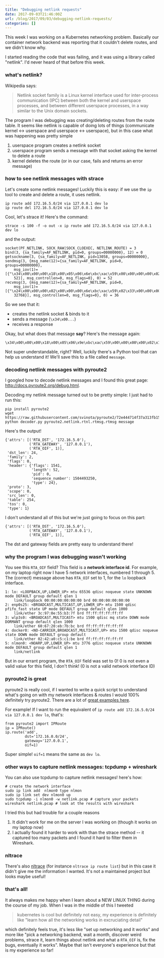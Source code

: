 ```yaml
---
title: "Debugging netlink requests"
date: 2017-09-03T21:46:00Z
url: /blog/2017/09/03/debugging-netlink-requests/
categories: []
---
```


This week I was working on a Kubernetes networking problem. Basically
our container network backend was reporting that it couldn't delete
routes, and we didn't know why.

I started reading the code that was failing, and it was using a library
called "netlink". I'd never heard of that before this week.

### what's netlink?

Wikipedia says:

> Netlink socket family is a Linux kernel interface used for
> inter-process communication (IPC) between both the kernel and
> userspace processes, and between different userspace processes, in a
> way similar to the Unix domain sockets.

The program I was debugging was creating/deleting routes from the route table.
It seems like netlink is capable of doing lots of things (communicate kernel
<-> userspace and userspace <-> userspace), but in this case what was happening
was pretty simple

1. userspace program creates a netlink socket
2. userspace program sends a message with that socket asking the kernel
   to delete a route
3. kernel deletes the route (or in our case, fails and returns an error message)

### how to see netlink messages with strace

Let's create some netlink messages! Luckily this is easy: if we use the
`ip` tool to create and delete a route, it uses netlink.

```
ip route add 172.16.5.0/24 via 127.0.0.1 dev lo
ip route del 172.16.5.0/24 via 127.0.0.1 dev lo
```

Cool, let's strace it! Here's the command:

```
strace -s 100 -f -o out -x ip route add 172.16.5.0/24 via 127.0.0.1 dev lo
```

and the output:

```
socket(PF_NETLINK, SOCK_RAW|SOCK_CLOEXEC, NETLINK_ROUTE) = 3
bind(3, {sa_family=AF_NETLINK, pid=0, groups=00000000}, 12) = 0
getsockname(3, {sa_family=AF_NETLINK, pid=13058, groups=00000000},
sendmsg(3, {msg_name(12)={sa_family=AF_NETLINK, pid=0, groups=00000000},
    msg_iov(1)=[{"\x34\x00\x00\x00\x18\x00\x05\x06\x6e\xbc\xac\x59\x00\x00\x00\x00\x02\x18\x00\x00\xfe\x03\x00\x01\x00\x00\x00\x00\x08\x00\x01\x00\xac\x10\x05\x00\x08\x00\x05\x00\x7f\x00\x00\x01\x08\x00\x04\x00\x01\x00\x00\x00",
    52}], msg_controllen=0, msg_flags=0}, 0) = 52
recvmsg(3, {msg_name(12)={sa_family=AF_NETLINK, pid=0,
    msg_iov(1)=[{"\x24\x00\x00\x00\x02\x00\x00\x00\x6e\xbc\xac\x59\x02\x33\x00\x00\x00\x00\x00\x00\x34\x00\x00\x00\x18\x00\x05\x06\x6e\xbc\xac\x59\x00\x00\x00\x00",
    32768}], msg_controllen=0, msg_flags=0}, 0) = 36

```

So we see that it:

* creates the netlink socket & binds to it
* sends a message (`\x34\x00...`)
* receives a response

Okay, but what does that message **say**? Here's the message again:

```
\x34\x00\x00\x00\x18\x00\x05\x06\x9e\xbc\xac\x59\x00\x00\x00\x00\x02\x18\x00\x00\xfe\x03\x00\x01\x00\x00\x00\x00\x08\x00\x01\x00\xac\x10\x05\x00\x08\x00\x05\x00\x7f\x00\x00\x01\x08\x00\x04\x00\x01\x00\x00\x00
```

Not super understandable, right? Well, luckily there's a Python tool
that can help us understand it! We'll save this to a file called
`message`.


### decoding netlink messages with pyroute2

I googled how to decode netlink messages and I found this great page:
http://docs.pyroute2.org/debug.html.

Decoding my netlink message turned out to be pretty simple: I just had
to run this:

```
pip install pyroute2
wget https://raw.githubusercontent.com/svinota/pyroute2/72e444714f37a313fb15bdb22734e517feefa9e9/tests/decoder/decoder.py
python decoder.py pyroute2.netlink.rtnl.rtmsg.rtmsg message
```

Here's the output!

```
{'attrs': [('RTA_DST', '172.16.5.0'),
           ('RTA_GATEWAY', '127.0.0.1'),
           ('RTA_OIF', 1)],
 'dst_len': 24,
 'family': 2,
 'flags': 0,
 'header': {'flags': 1541,
            'length': 52,
            'pid': 0,
            'sequence_number': 1504493250,
            'type': 24},
 'proto': 3,
 'scope': 0,
 'src_len': 0,
 'table': 254,
 'tos': 0,
 'type': 1}
```

I don't understand all of this but we're just going to focus on this part:

```
{'attrs': [('RTA_DST', '172.16.5.0'),
           ('RTA_GATEWAY', '127.0.0.1'),
           ('RTA_OIF', 1)],
```

The dst and gateway fields are pretty easy to understand there!

### why the program I was debugging wasn't working

You see this `RTA_OIF` field? This field is a **network interface id**. For
example, on my laptop right now I have 5 network interfaces, numbered 1 through
5. The (correct) message above has `RTA_OIF` set to 1, for the `lo` loopback interface.

```
1: lo: <LOOPBACK,UP,LOWER_UP> mtu 65536 qdisc noqueue state UNKNOWN mode DEFAULT group default qlen 1
    link/loopback 00:00:00:00:00:00 brd 00:00:00:00:00:00
2: enp0s25: <BROADCAST,MULTICAST,UP,LOWER_UP> mtu 1500 qdisc pfifo_fast state UP mode DEFAULT group default qlen 1000
    link/ether 3c:97:0e:55:b3:7f brd ff:ff:ff:ff:ff:ff
3: wlp3s0: <BROADCAST,MULTICAST> mtu 1500 qdisc mq state DOWN mode DORMANT group default qlen 1000
    link/ether 60:67:20:eb:7b:bc brd ff:ff:ff:ff:ff:ff
4: docker0: <NO-CARRIER,BROADCAST,MULTICAST,UP> mtu 1500 qdisc noqueue state DOWN mode DEFAULT group default 
    link/ether 02:42:a0:c5:c1:be brd ff:ff:ff:ff:ff:ff
5: nlmon0: <NOARP,UP,LOWER_UP> mtu 3776 qdisc noqueue state UNKNOWN mode DEFAULT group default qlen 1
    link/netlink 
```

But in our errant program, the `RTA_OIF` field was set to 0! 0 is not even a
valid value for this field, I don't think! (0 is not a valid network interface ID)

### pyroute2 is great

pyroute2 is really cool, if I wanted to write a quick script to understand
what's going on with my network interfaces & routes I would 100% definitely try
pyroute2. There are a lot of [great examples here](http://docs.pyroute2.org/general.html#rtnetlink-sample).

For example! If I want to run the equivalent of `ip route add 172.16.5.0/24 via 127.0.0.1 dev lo`, that's:

```
from pyroute2 import IPRoute
ip = IPRoute()
ip.route('add',
         dst='172.16.0.0/24',
         gateway='127.0.0.1',
         oif=1)
```

Super simple! `oif=1` means the same as `dev lo`.


### other ways to capture netlink messages: tcpdump + wireshark

You can also use tcpdump to capture netlink messages! here's how:

```
# create the network interface
sudo ip link add  nlmon0 type nlmon
sudo ip link set dev nlmon0 up
sudo tcpdump -i nlmon0 -w netlink.pcap # capture your packets
wireshark netlink.pcap # look at the results with wireshark
```

I tried this but had trouble for a couple reasons

1. It didn't work for me on the server I was working on (though it works on my laptop now)
1. I actually found it harder to work with than the strace method -- it captured too many packets and I found it hard to filter them in Wireshark.

### nltrace

There's also [nltrace](https://github.com/socketpair/nltrace) (for instance `nltrace ip route list`) but in this case it didn't give me the information I wanted. It's not a maintained project but looks maybe useful!

### that's all!

It always makes me happy when I learn about a NEW LINUX THING during the course
of my job. When I was in the middle of this I tweeted

> kubernetes is cool but definitely not easy, my experience is definitely like
> "learn how all the networking works in excruciating detail"

which definitely feels true, it's less like "set up networking and it works"
and more like "pick a networking backend, wait a month, discover weird
problems, strace it, learn things about netlink and what a `RTA_OIF` is, fix
the bugs, eventually it works". Maybe that isn't everyone's experience but that
is my experience so far!
